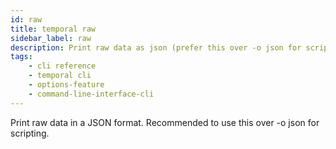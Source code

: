 ```yaml
---
id: raw
title: temporal raw
sidebar_label: raw
description: Print raw data as json (prefer this over -o json for scripting).
tags: 
    - cli reference
    - temporal cli
    - options-feature
    - command-line-interface-cli
---
```


Print raw data in a JSON format.
Recommended to use this over -o json for scripting.
